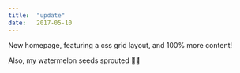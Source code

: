 ```yaml
---
title:  "update"
date:   2017-05-10
---
```

New homepage, featuring a css grid layout, and 100% more content!

Also, my watermelon seeds sprouted 🌱🍉
